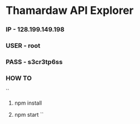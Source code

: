 # Thamardaw API Explorer



###   IP     - 128.199.149.198

###   USER   - root

###   PASS   - s3cr3tp6ss

###   HOW TO

``
  1. npm install

  2. npm start
``
